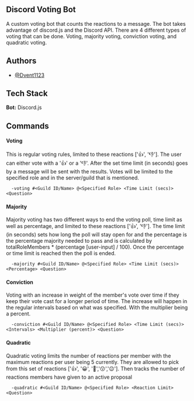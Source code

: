 ## Discord Voting Bot

A custom voting bot that counts the reactions to a message.
The bot takes advantage of discord.js and the Discord API. There
are 4 different types of voting that can be done. Voting, majority voting,
 conviction voting, and quadratic voting.


## Authors

- [@Dvent1123](https://www.github.com/Dvent1123)

## Tech Stack

**Bot:** Discord.js


## Commands

#### Voting

This is regular voting rules, limited to these reactions ['👍', '👎']. The user can either
vote with a '👍' or a '👎'. After the set time limit (in seconds) goes by a message will be sent with the results.
Votes will be limited to the specified role and in the server/guild that is mentioned.

```http
  -voting #<Guild ID/Name> @<Specified Role> <Time Limit (secs)> <Question>
```

#### Majority

Majority voting has two different ways to end the voting poll, time limit as well as percentage, and limited to these reactions ['👍', '👎']. The time limit (in seconds)
sets how long the poll will stay open for and the percentage is the percentage majority needed to pass and is calculated by totalRoleMembers * (percentage [user-input] / 100). Once the percentage or time limit is reached then the poll is ended. 

```http
  -majority #<Guild ID/Name> @<Specified Role> <Time Limit (secs)> <Percentage> <Question>
```

#### Conviction

Voting with an increase in weight of the member's vote over time if they keep their vote
cast for a longer period of time. The
increase will happen in the regular intervals based on what was specified. With 
the multiplier being a percent. 

```http
  -conviction #<Guild ID/Name> @<Specified Role> <Time Limit (secs)> <Intervals> <Multiplier (percent)> <Question>
```

#### Quadratic

Quadratic voting limits the number of reactions per member with the maximum reactions per user being 5 currently. 
They are allowed to pick from this set of reactions ['👍', '😀', '🤠','😗','😉']. Then tracks the number
of reactions members have given to an active proposal

```http
  -quadratic #<Guild ID/Name> @<Specified Role> <Reaction Limit> <Question>
```
